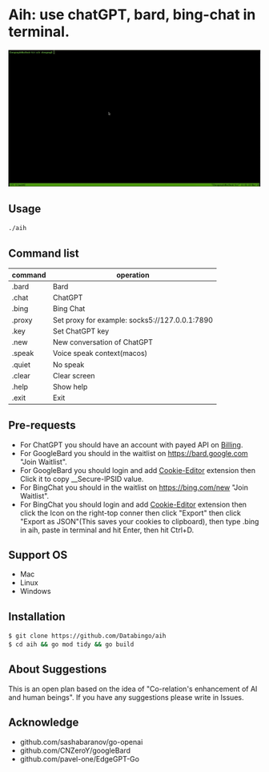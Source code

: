 # Aih: use chatGPT, bard, bing-chat in terminal. 

![screenshot](aih.gif)

## Usage
```bash
./aih
```
## Command list
|command   | operation|
|----------|----------|
|.bard      | Bard|
|.chat      | ChatGPT|
|.bing      | Bing Chat|
|.proxy     | Set proxy for example: socks5://127.0.0.1:7890|
|.key       | Set ChatGPT key|
|.new       | New conversation of ChatGPT|
|.speak     | Voice speak context(macos)|
|.quiet     | No speak |
|.clear     | Clear screen|
|.help      | Show help|
|.exit      | Exit|

## Pre-requests
- For ChatGPT you should have an account with payed API on [Billing](https://platform.openai.com/account/billing/overview). 
- For GoogleBard you should in the waitlist on https://bard.google.com "Join Waitlist". 
- For GoogleBard you should login and add [Cookie-Editor](https://cookie-editor.cgagnier.ca) extension then Click it to copy __Secure-lPSID value.
- For BingChat you should in the waitlist on https://bing.com/new "Join Waitlist".
- For BingChat you should login and add [Cookie-Editor](https://cookie-editor.cgagnier.ca) extension then click the Icon on the right-top conner then click "Export" then click "Export as JSON"(This saves your cookies to clipboard), then type .bing in aih, paste in terminal and hit Enter, then hit Ctrl+D.

## Support OS
- Mac
- Linux
- Windows

## Installation
```bash
$ git clone https://github.com/Databingo/aih
$ cd aih && go mod tidy && go build 
```
## About Suggestions
This is an open plan based on the idea of "Co-relation's enhancement of AI and human beings".
If you have any suggestions please write in Issues.

## Acknowledge
- github.com/sashabaranov/go-openai 
- github.com/CNZeroY/googleBard
- github.com/pavel-one/EdgeGPT-Go
